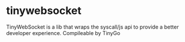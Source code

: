 # tinywebsocket
TinyWebSocket is a lib that wraps the syscall/js api to provide a better developer experience. Compileable by TinyGo
